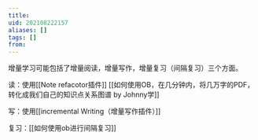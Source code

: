 ```yaml
---
title: 
uid: 202108222157
aliases: []
tags: []
from: 
---
```

增量学习可能包括了增量阅读，增量写作，增量复习（间隔复习）三个方面。

读：使用[[Note refacotor插件]]
[[如何使用OB，在几分钟内，将几万字的PDF，转化成我们自己的知识点关系图谱 by Johnny学]]

写：使用[[incremental Writing（增量写作插件）]]

复习：[[如何使用ob进行间隔复习]]